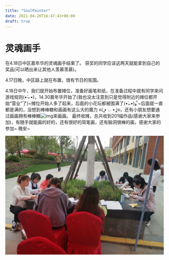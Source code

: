 ```yaml
---
title: "SoulPainter"
date: 2021-04-26T16:47:43+08:00
draft: true
---
```


# 灵魂画手

在4.18日中区嘉年华的灵魂画手结束了。 获奖的同学应该这两天就能拿到自己的奖品(可以晒出来让其他人羡慕羡慕)。 

4.17日晚，中区路上就在布置，很有节日的氛围。 

4.18日中午，我们就开始布置摊位，准备好画笔和纸，在准备过程中就有同学来问游戏规则(•̀⌄•́)，14.30嘉年华开始了(我也没太注意到只是觉得附近的摊位都开始“营业”了)~摊位开始人多了起来，后面的小花坛都被围满了(•̀ᴗ•́)و ̑̑~后面就一直都是满的，没想到棒棒糖和画画有这么大的魔力 ฅ( ̳• ◡ • ̳)ฅ，还有小朋友想要通过画画拥有棒棒糖![img](http://qzonestyle.gtimg.cn/qzone/em/e400168.gif)来画画。 最终收摊，总共收到201幅作品(感谢大家来参加)，有随手就能画的好的，还有很好的简笔画，还有脑洞很棒的画，感谢大家的参加~ 晚安~

![](../../static/images/PostImage/SoulPainter.jpeg)
